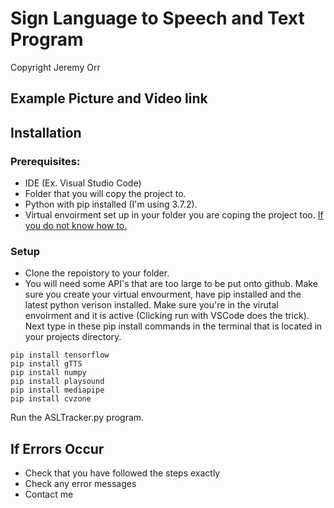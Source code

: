 # Sign Language to Speech and Text Program 

Copyright Jeremy Orr

## Example Picture and Video link

## Installation

### Prerequisites:

- IDE (Ex. Visual Studio Code) <br />
- Folder that you will copy the project to. <br />
- Python with pip installed (I'm using 3.7.2). <br />
- Virtual envoirment set up in your folder you are coping the project too. [If you do not know how to.](https://realpython.com/lessons/creating-virtual-environment/) 

### Setup

- Clone the repoistory to your folder. <br />
- You will need some API's that are too large to be put onto github. Make sure you create your virtual envourment, have pip installed and the latest python verison installed. Make sure you're in the virutal envoirment and it is active (Clicking run with VSCode does the trick). <br />
Next type in these pip install commands in the terminal that is located in your projects directory. <br />

```
pip install tensorflow
pip install gTTS
pip install numpy
pip install playsound
pip install mediapipe
pip install cvzone
```
Run the ASLTracker.py program.

## If Errors Occur

- Check that you have followed the steps exactly <br />
- Check any error messages <br />
- Contact me <br />
